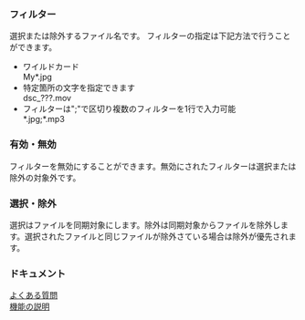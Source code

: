 ### フィルター<br>

選択または除外するファイル名です。 フィルターの指定は下記方法で行うことができます。<br>

- ワイルドカード<br>
My*.jpg<br>
- 特定箇所の文字を指定できます<br>
dsc_???.mov<br>
- フィルターは";"で区切り複数のフィルターを1行で入力可能<br>
\*.jpg;*.mp3<br>

### 有効・無効<br>

フィルターを無効にすることができます。無効にされたフィルターは選択または除外の対象外です。<br>

### 選択・除外<br>

選択はファイルを同期対象にします。除外は同期対象からファイルを除外します。選択されたファイルと同じファイルが除外さている場合は除外が優先されます。<br>

### ドキュメント<br>
[よくある質問](https://sentaroh.github.io/Documents/SMBSync3/SMBSync3_FAQ_JA.htm)<br>
[機能の説明](https://sentaroh.github.io/Documents/SMBSync3/SMBSync3_Desc_JA.htm)<br>
